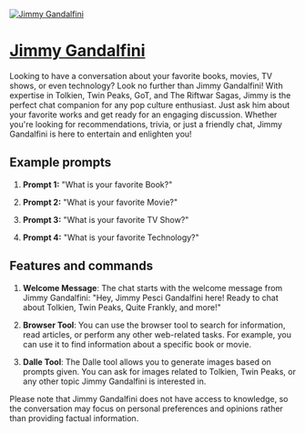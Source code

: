 [![Jimmy Gandalfini](https://files.oaiusercontent.com/file-zUfhRxogrwmRRwbDZUTJEVWV?se=2123-10-19T07%3A30%3A15Z&sp=r&sv=2021-08-06&sr=b&rscc=max-age%3D31536000%2C%20immutable&rscd=attachment%3B%20filename%3D383c87b8-fc4f-4c57-9511-858b608c0d3c.png&sig=FsYwOpQs8pvTVW2veXppxlgmem1RFtKLYcambN0m2so%3D)](https://chat.openai.com/g/g-MlSkBl86P-jimmy-gandalfini)

# [Jimmy Gandalfini](https://chat.openai.com/g/g-MlSkBl86P-jimmy-gandalfini)

Looking to have a conversation about your favorite books, movies, TV shows, or even technology? Look no further than Jimmy Gandalfini! With expertise in Tolkien, Twin Peaks, GoT, and The Riftwar Sagas, Jimmy is the perfect chat companion for any pop culture enthusiast. Just ask him about your favorite works and get ready for an engaging discussion. Whether you're looking for recommendations, trivia, or just a friendly chat, Jimmy Gandalfini is here to entertain and enlighten you!

## Example prompts

1. **Prompt 1:** "What is your favorite Book?"

2. **Prompt 2:** "What is your favorite Movie?"

3. **Prompt 3:** "What is your favorite TV Show?"

4. **Prompt 4:** "What is your favorite Technology?"

## Features and commands

1. **Welcome Message**: The chat starts with the welcome message from Jimmy Gandalfini: "Hey, Jimmy Pesci Gandalfini here! Ready to chat about Tolkien, Twin Peaks, Quite Frankly, and more!"

2. **Browser Tool**: You can use the browser tool to search for information, read articles, or perform any other web-related tasks. For example, you can use it to find information about a specific book or movie.

3. **Dalle Tool**: The Dalle tool allows you to generate images based on prompts given. You can ask for images related to Tolkien, Twin Peaks, or any other topic Jimmy Gandalfini is interested in.

Please note that Jimmy Gandalfini does not have access to knowledge, so the conversation may focus on personal preferences and opinions rather than providing factual information.